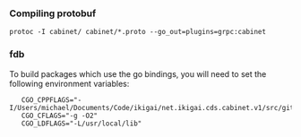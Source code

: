### Compiling protobuf

    protoc -I cabinet/ cabinet/*.proto --go_out=plugins=grpc:cabinet
    
### fdb

To build packages which use the go bindings, you will need to
set the following environment variables:

       CGO_CPPFLAGS="-I/Users/michael/Documents/Code/ikigai/net.ikigai.cds.cabinet.v1/src/github.com/apple/foundationdb/bindings/c"
       CGO_CFLAGS="-g -O2"
       CGO_LDFLAGS="-L/usr/local/lib"
